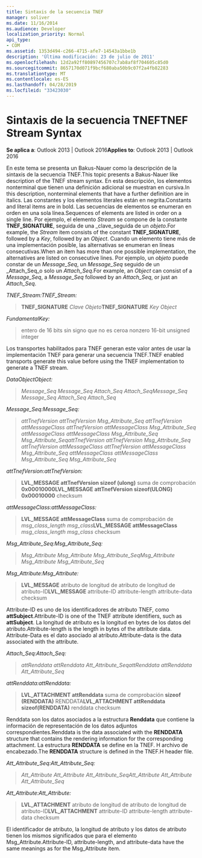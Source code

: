 ```yaml
---
title: Sintaxis de la secuencia TNEF
manager: soliver
ms.date: 11/16/2014
ms.audience: Developer
localization_priority: Normal
api_type:
- COM
ms.assetid: 1353d494-c266-4715-afe7-14543a1bbe1b
description: 'Última modificación: 23 de julio de 2011'
ms.openlocfilehash: 12d2a92ff80897456707c7ab8af8f704605c85d0
ms.sourcegitcommit: 8657170d071f9bcf680aba50b9c07f2a4fb82283
ms.translationtype: MT
ms.contentlocale: es-ES
ms.lasthandoff: 04/28/2019
ms.locfileid: "33423030"
---
```

# <a name="tnef-stream-syntax"></a><span data-ttu-id="26212-103">Sintaxis de la secuencia TNEF</span><span class="sxs-lookup"><span data-stu-id="26212-103">TNEF Stream Syntax</span></span>

  
  
<span data-ttu-id="26212-104">**Se aplica a**: Outlook 2013 | Outlook 2016</span><span class="sxs-lookup"><span data-stu-id="26212-104">**Applies to**: Outlook 2013 | Outlook 2016</span></span> 
  
<span data-ttu-id="26212-105">En este tema se presenta un Bakus-Nauer como la descripción de la sintaxis de la secuencia TNEF.</span><span class="sxs-lookup"><span data-stu-id="26212-105">This topic presents a Bakus-Nauer like description of the TNEF stream syntax.</span></span> <span data-ttu-id="26212-106">En esta descripción, los elementos nonterminal que tienen una definición adicional se muestran en cursiva.</span><span class="sxs-lookup"><span data-stu-id="26212-106">In this description, nonterminal elements that have a further definition are in italics.</span></span> <span data-ttu-id="26212-107">Las constantes y los elementos literales están en negrita.</span><span class="sxs-lookup"><span data-stu-id="26212-107">Constants and literal items are in bold.</span></span> <span data-ttu-id="26212-108">Las secuencias de elementos se enumeran en orden en una sola línea.</span><span class="sxs-lookup"><span data-stu-id="26212-108">Sequences of elements are listed in order on a single line.</span></span> <span data-ttu-id="26212-109">Por ejemplo, el elemento _Stream_ se compone de la constante **TNEF_SIGNATURE**, seguida de una _clave_seguida de un _objeto_.</span><span class="sxs-lookup"><span data-stu-id="26212-109">For example, the  _Stream_ item consists of the constant **TNEF_SIGNATURE**, followed by a  _Key_, followed by an  _Object_.</span></span> <span data-ttu-id="26212-110">Cuando un elemento tiene más de una implementación posible, las alternativas se enumeran en líneas consecutivas.</span><span class="sxs-lookup"><span data-stu-id="26212-110">When an item has more than one possible implementation, the alternatives are listed on consecutive lines.</span></span> <span data-ttu-id="26212-111">Por ejemplo, un _objeto_ puede constar de un _Message_Seq_, un _Message_Seq_ seguido de un _Attach_Seq_o solo un _Attach_Seq_.</span><span class="sxs-lookup"><span data-stu-id="26212-111">For example, an  _Object_ can consist of a  _Message_Seq_, a  _Message_Seq_ followed by an  _Attach_Seq_, or just an  _Attach_Seq_.</span></span>
  
 <span data-ttu-id="26212-112">_TNEF_Stream:_</span><span class="sxs-lookup"><span data-stu-id="26212-112">_TNEF_Stream:_</span></span>
  
> <span data-ttu-id="26212-113">**TNEF_SIGNATURE** _Clave_ _Objeto_</span><span class="sxs-lookup"><span data-stu-id="26212-113">**TNEF_SIGNATURE** _Key_ _Object_</span></span>
    
 <span data-ttu-id="26212-114">_Fundamental_</span><span class="sxs-lookup"><span data-stu-id="26212-114">_Key:_</span></span>
  
> <span data-ttu-id="26212-115">entero de 16 bits sin signo que no es cero</span><span class="sxs-lookup"><span data-stu-id="26212-115">a nonzero 16-bit unsigned integer</span></span>
    
<span data-ttu-id="26212-116">Los transportes habilitados para TNEF generan este valor antes de usar la implementación TNEF para generar una secuencia TNEF.</span><span class="sxs-lookup"><span data-stu-id="26212-116">TNEF enabled transports generate this value before using the TNEF implementation to generate a TNEF stream.</span></span>
  
 <span data-ttu-id="26212-117">_DataObject_</span><span class="sxs-lookup"><span data-stu-id="26212-117">_Object:_</span></span>
  
>  <span data-ttu-id="26212-118">_Message_Seq Message_Seq Attach_Seq Attach_Seq_</span><span class="sxs-lookup"><span data-stu-id="26212-118">_Message_Seq Message_Seq Attach_Seq Attach_Seq_</span></span>
    
 <span data-ttu-id="26212-119">_Message_Seq:_</span><span class="sxs-lookup"><span data-stu-id="26212-119">_Message_Seq:_</span></span>
  
>  <span data-ttu-id="26212-120">_attTnefVersion attTnefVersion Msg_Attribute_Seq attTnefVersion attMessageClass attTnefVersion attMessageClass Msg_Attribute_Seq attMessageClass attMessageClass Msg_Attribute_Seq Msg_Attribute_Seq_</span><span class="sxs-lookup"><span data-stu-id="26212-120">_attTnefVersion attTnefVersion Msg_Attribute_Seq attTnefVersion attMessageClass attTnefVersion attMessageClass Msg_Attribute_Seq attMessageClass attMessageClass Msg_Attribute_Seq Msg_Attribute_Seq_</span></span>
    
 <span data-ttu-id="26212-121">_attTnefVersion:_</span><span class="sxs-lookup"><span data-stu-id="26212-121">_attTnefVersion:_</span></span>
  
> <span data-ttu-id="26212-122">**LVL_MESSAGE attTnefVersion sizeof (ulong)** suma de comprobación **0x00010000**</span><span class="sxs-lookup"><span data-stu-id="26212-122">**LVL_MESSAGE attTnefVersion sizeof(ULONG)** **0x00010000** checksum</span></span> 
    
 <span data-ttu-id="26212-123">_attMessageClass:_</span><span class="sxs-lookup"><span data-stu-id="26212-123">_attMessageClass:_</span></span>
  
> <span data-ttu-id="26212-124">**LVL_MESSAGE attMessageClass** suma de comprobación de _msg_class_length msg_class_</span><span class="sxs-lookup"><span data-stu-id="26212-124">**LVL_MESSAGE attMessageClass** _msg_class_length msg_class_ checksum</span></span> 
    
 <span data-ttu-id="26212-125">_Msg_Attribute_Seq:_</span><span class="sxs-lookup"><span data-stu-id="26212-125">_Msg_Attribute_Seq:_</span></span>
  
>  <span data-ttu-id="26212-126">_Msg_Attribute Msg_Attribute Msg_Attribute_Seq_</span><span class="sxs-lookup"><span data-stu-id="26212-126">_Msg_Attribute Msg_Attribute Msg_Attribute_Seq_</span></span>
    
 <span data-ttu-id="26212-127">_Msg_Attribute:_</span><span class="sxs-lookup"><span data-stu-id="26212-127">_Msg_Attribute:_</span></span>
  
> <span data-ttu-id="26212-128">**LVL_MESSAGE** atributo de longitud de atributo de longitud de atributo-ID</span><span class="sxs-lookup"><span data-stu-id="26212-128">**LVL_MESSAGE** attribute-ID attribute-length attribute-data checksum</span></span> 
    
<span data-ttu-id="26212-129">Attribute-ID es uno de los identificadores de atributo TNEF, como **attSubject**.</span><span class="sxs-lookup"><span data-stu-id="26212-129">Attribute-ID is one of the TNEF attribute identifiers, such as **attSubject**.</span></span> <span data-ttu-id="26212-130">La longitud de atributo es la longitud en bytes de los datos del atributo.</span><span class="sxs-lookup"><span data-stu-id="26212-130">Attribute-length is the length in bytes of the attribute data.</span></span> <span data-ttu-id="26212-131">Attribute-Data es el dato asociado al atributo.</span><span class="sxs-lookup"><span data-stu-id="26212-131">Attribute-data is the data associated with the attribute.</span></span>
  
 <span data-ttu-id="26212-132">_Attach_Seq:_</span><span class="sxs-lookup"><span data-stu-id="26212-132">_Attach_Seq:_</span></span>
  
>  <span data-ttu-id="26212-133">_attRenddata attRenddata Att_Attribute_Seq_</span><span class="sxs-lookup"><span data-stu-id="26212-133">_attRenddata attRenddata Att_Attribute_Seq_</span></span>
    
 <span data-ttu-id="26212-134">_attRenddata:_</span><span class="sxs-lookup"><span data-stu-id="26212-134">_attRenddata:_</span></span>
  
> <span data-ttu-id="26212-135">**LVL_ATTACHMENT attRenddata** suma de comprobación **sizeof (RENDDATA)** RENDDATA</span><span class="sxs-lookup"><span data-stu-id="26212-135">**LVL_ATTACHMENT attRenddata** **sizeof(RENDDATA)** renddata checksum</span></span> 
    
<span data-ttu-id="26212-136">Renddata son los datos asociados a la estructura **Renddata** que contiene la información de representación de los datos adjuntos correspondientes.</span><span class="sxs-lookup"><span data-stu-id="26212-136">Renddata is the data associated with the **RENDDATA** structure that contains the rendering information for the corresponding attachment.</span></span> <span data-ttu-id="26212-137">La estructura **RENDDATA** se define en la TNEF. H archivo de encabezado.</span><span class="sxs-lookup"><span data-stu-id="26212-137">The **RENDDATA** structure is defined in the TNEF.H header file.</span></span> 
  
 <span data-ttu-id="26212-138">_Att_Attribute_Seq:_</span><span class="sxs-lookup"><span data-stu-id="26212-138">_Att_Attribute_Seq:_</span></span>
  
>  <span data-ttu-id="26212-139">_Att_Attribute Att_Attribute Att_Attribute_Seq_</span><span class="sxs-lookup"><span data-stu-id="26212-139">_Att_Attribute Att_Attribute Att_Attribute_Seq_</span></span>
    
 <span data-ttu-id="26212-140">_Att_Attribute:_</span><span class="sxs-lookup"><span data-stu-id="26212-140">_Att_Attribute:_</span></span>
  
> <span data-ttu-id="26212-141">**LVL_ATTACHMENT** atributo de longitud de atributo de longitud de atributo-ID</span><span class="sxs-lookup"><span data-stu-id="26212-141">**LVL_ATTACHMENT** attribute-ID attribute-length attribute-data checksum</span></span> 
    
<span data-ttu-id="26212-142">El identificador de atributo, la longitud de atributo y los datos de atributo tienen los mismos significados que para el elemento Msg_Attribute.</span><span class="sxs-lookup"><span data-stu-id="26212-142">Attribute-ID, attribute-length, and attribute-data have the same meanings as for the Msg_Attribute item.</span></span>
  

